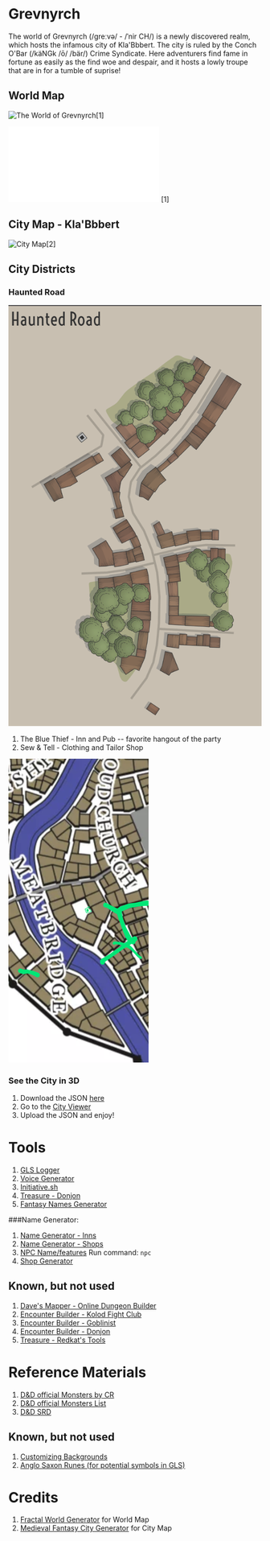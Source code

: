 Grevnyrch
=========
The world of Grevnyrch (/ɡreːvə/ - /ˈnir CH/) is a newly discovered realm, which hosts the infamous city of Kla'Bbbert.
The city is ruled by the Conch O'Bar (/käNGk /ō/ /bär/) Crime Syndicate.
Here adventurers find fame in fortune as easily as the find woe and despair, and it hosts a lowly troupe that are in for a tumble of suprise!

World Map
---------
![The World of Grevnyrch](./Grevnyrch.png)[1]

![HD World Map](./Grevnyrch.html) [1]


City Map - Kla'Bbbert
---------------------

![City Map](./klabbbert.png)[2]


City Districts
--------------

### Haunted Road
![General Layout](Haunted_Road.png)

1. The Blue Thief - Inn and Pub -- favorite hangout of the party
2. Sew & Tell - Clothing and Tailor Shop

![Haunted Road Relative to Party's Apartment](Home_and_Haunted-Locations.png)


### See the City in 3D
1. Download the JSON [here](./klabbbert.json)
2. Go to the [City Viewer](https://watabou.itch.io/city-viewer)
3. Upload the JSON and enjoy!

Tools
=====
1. [GLS Logger](https://actuallyfro.github.io/Grevnyrch/02_GLSL/GLSL.html)
2. [Voice Generator](https://actuallyfro.github.io/Grevnyrch/04_Tools/Voice_Generator.html)
3. [Initiative.sh](https://initiative.sh/)
4. [Treasure - Donjon](https://donjon.bin.sh/5e/random/#type=treasure;cr=0;loot_type=Individual%20Treasure?refer_by=scabard.com)
5. [Fantasy Names Generator](https://www.fantasynamegenerators.com/shop-names.php)

###Name Generator:
1. [Name Generator - Inns](https://www.fantasynamegenerators.com/inn-names.php)
2. [Name Generator - Shops](https://www.fantasynamegenerators.com/shop-names.php)
3. [NPC Name/features](https://initiative.sh/) Run command: `npc`
4. [Shop Generator](https://www.thievesguild.cc/shops/)

Known, but not used
-------------------
1. [Dave's Mapper - Online Dungeon Builder](https://davesmapper.com/dungeon)
2. [Encounter Builder - Kolod Fight Club](https://kobold.club/fight/#/encounter-builder)
3. [Encounter Builder - Goblinist](http://tools.goblinist.com/5enc)
4. [Encounter Builder - Donjon](https://donjon.bin.sh/5e/random/#type=encounter;n_pc=4;level=1;difficulty=any;environment=Underdark)
5. [Treasure - Redkat's Tools](http://redkatart.com/dnd5tools/?refer_by=scabard.com#treasureBox)

Reference Materials
===================
1. [D&D official Monsters by CR](https://media.wizards.com/2014/downloads/dnd/MM_MonstersCR.pdf)
2. [D&D official Monsters List](https://media.wizards.com/2017/dnd/downloads/DnDMonsterLists.pdf)
3. [D&D SRD](https://media.wizards.com/2016/downloads/SRD-OGL_V1.1.pdf)

Known, but not used
-------------------
1. [Customizing Backgrounds](https://roleplayersrespite.com/custom-backgrounds-dnd-5e)
2. [Anglo Saxon Runes (for potential symbols in GLS)](https://en.m.wikipedia.org/wiki/Anglo-Saxon_runes)

Credits
=======
1. [Fractal World Generator](https://donjon.bin.sh/code/world/) for World Map
2. [Medieval Fantasy City Generator](https://watabou.itch.io/medieval-fantasy-city-generator) for City Map
